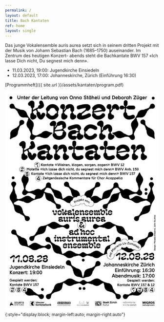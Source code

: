 ```yaml
---
permalink: /
layout: default
title: Bach Kantaten
ref: home
layout: single
---
```


Das junge Vokalensemble auris aurea setzt sich in seinem
dritten Projekt mit der Musik von Johann Sebastian Bach
(1685–1750) auseinander. Im Zentrum des heutigen Konzert-
abends steht die Bachkantate BWV 157 «Ich lasse Dich nicht,
Du segnest mich denn».

- 11.03.2023, 19:00: Jugendkirche Einsiedeln
- 12.03.2023, 17:00: Johanneskirche, Zürich (Einführung 16:30)

[Programmheft]({{ site.url }}/assets/kantaten/program.pdf)

![Kantaten](assets/kantaten/flyer.jpg){:style="display:block; margin-left:auto; margin-right:auto"}